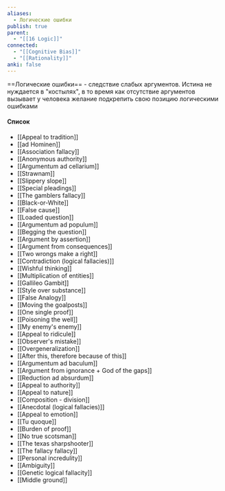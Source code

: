 ```yaml
---
aliases:
  - Логические ошибки
publish: true
parent:
  - "[[16 Logic]]"
connected:
  - "[[Cognitive Bias]]"
  - "[[Rationality]]"
anki: false
---
```

==Логические ошибки== - следствие слабых аргументов. Истина не нуждается в "костылях", в то время как отсутствие аргументов вызывает у человека желание подкрепить свою позицию логическими ошибками

#### Список
- [[Appeal to tradition]]
- [[ad Hominen]]
- [[Association fallacy]]
- [[Anonymous authority]]
- [[Argumentum ad cellarium]]
- [[Strawnam]]
- [[Slippery slope]]
- [[Special pleadings]]
- [[The gamblers fallacy]]
- [[Black-or-White]]
- [[False cause]]
- [[Loaded question]]
- [[Argumentum ad populum]]
- [[Begging the question]]
- [[Argument by assertion]]
- [[Argument from consequences]]
- [[Two wrongs make a right]]
- [[Contradiction (logical fallacies)]]
- [[Wishful thinking]]
- [[Multiplication of entities]]
- [[Gallileo Gambit]]
- [[Style over substance]]
- [[False Analogy]]
- [[Moving the goalposts]]
- [[One single proof]]
- [[Poisoning the well]]
- [[My enemy's enemy]]
- [[Appeal to ridicule]]
- [[Observer's mistake]]
- [[Overgeneralization]]
- [[After this, therefore because of this]]
- [[Argumentum ad baculum]]
- [[Argument from ignorance + God of the gaps]]
- [[Reduction ad absurdum]]
- [[Appeal to authority]]
- [[Appeal to nature]]
- [[Composition - division]]
- [[Anecdotal (logical fallacies)]]
- [[Appeal to emotion]]
- [[Tu quoque]]
- [[Burden of proof]]
- [[No true scotsman]]
- [[The texas sharpshooter]]
- [[The fallacy fallacy]]
- [[Personal incredulity]]
- [[Ambiguity]]
- [[Genetic logical fallacity]]
- [[Middle ground]]



